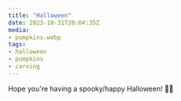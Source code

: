 ```yaml
---
title: "Halloween"
date: 2023-10-31T20:04:35Z
media:
- pumpkins.webp
tags:
- halloween
- pumpkins
- carving
---
```


Hope you're having a spooky/happy Halloween! 🎃👻
